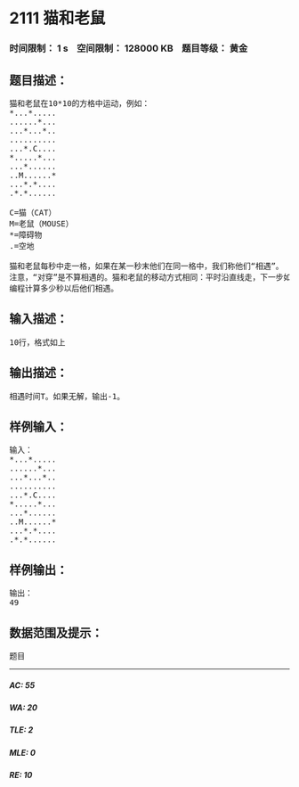 # 2111 猫和老鼠   
### 时间限制： 1 s&nbsp;&nbsp;&nbsp;&nbsp;空间限制： 128000 KB&nbsp;&nbsp;&nbsp;&nbsp;题目等级： 黄金  
## 题目描述：  

<pre>
猫和老鼠在10*10的方格中运动，例如：  
*...*.....  
......*...  
...*...*..  
..........  
...*.C....  
*.....*...  
...*......  
..M......*  
...*.*....  
.*.*......  
  
C=猫（CAT）  
M=老鼠（MOUSE）  
*=障碍物  
.=空地  
  
猫和老鼠每秒中走一格，如果在某一秒末他们在同一格中，我们称他们“相遇”。  
注意，“对穿”是不算相遇的。猫和老鼠的移动方式相同：平时沿直线走，下一步如果会走到障碍物上去或者出界，就用1秒的时间做一个右转90度。一开始他们都面向北方。  
编程计算多少秒以后他们相遇。
</pre>
  
  
## 输入描述：  

<pre>
10行，格式如上
</pre>
  
  
## 输出描述：  

<pre>
相遇时间T。如果无解，输出-1。
</pre>
  
  
## 样例输入：  

<pre>
输入：   
*...*.....  
......*...  
...*...*..  
..........  
...*.C....  
*.....*...  
...*......  
..M......*  
...*.*....  
.*.*......
</pre>
  
  
## 样例输出：  

<pre>
输出：  
49
</pre>
  
  
## 数据范围及提示：  

<pre>
题目
</pre>
  
  
***  

##### AC: 55  
##### WA: 20  
##### TLE: 2  
##### MLE: 0  
##### RE: 10  
